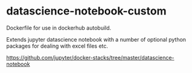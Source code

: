 # datascience-notebook-custom

Dockerfile for use in dockerhub autobuild.

Extends jupyter datascience notebook with a number of optional python packages for dealing with excel files etc.

https://github.com/jupyter/docker-stacks/tree/master/datascience-notebook